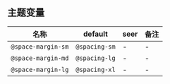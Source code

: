 ## 主题变量

| 名称 | default | seer | 备注 |
| --- | --- | --- | --- |
| `@space-margin-sm` | `@spacing-sm` | - | - |
| `@space-margin-md` | `@spacing-lg` | - | - |
| `@space-margin-lg` | `@spacing-xl` | - | - |
